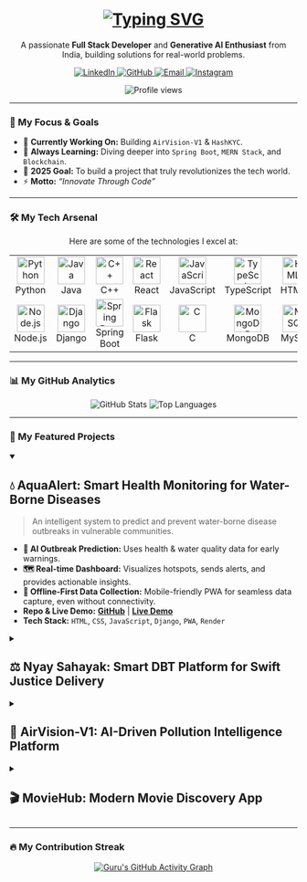<div align="center">
  <h1>
    <a href="https://git.io/typing-svg">
      <img src="https://readme-typing-svg.herokuapp.com?font=Fira+Code&size=35&duration=3000&pause=1000&color=00D9FF&center=true&vCenter=true&width=600&lines=I'm+Guruprasad+Kumar!;Full+Stack+Developer;Generative+AI+Enthusiast;Innovating+Through+Code!" alt="Typing SVG">
    </a>
  </h1>
  <p>
    A passionate <strong>Full Stack Developer</strong> and <strong>Generative AI Enthusiast</strong> from India, building solutions for real-world problems.
  </p>
  <p>
    <a href="https://www.linkedin.com/in/guruprasad-k-713994314" target="_blank">
      <img src="https://img.shields.io/badge/LinkedIn-0077B5?style=for-the-badge&logo=linkedin&logoColor=white" alt="LinkedIn"/>
    </a>
    <a href="https://github.com/Guru1316" target="_blank">
      <img src="https://img.shields.io/badge/GitHub-100000?style=for-the-badge&logo=github&logoColor=white" alt="GitHub"/>
    </a>
    <a href="mailto:guruprasadgdr1@gmail.com">
      <img src="https://img.shields.io/badge/Email-D14836?style=for-the-badge&logo=gmail&logoColor=white" alt="Email"/>
    </a>
    <a href="https://instagram.com/guru_1613_" target="_blank">
      <img src="https://img.shields.io/badge/Instagram-E4405F?style=for-the-badge&logo=instagram&logoColor=white" alt="Instagram"/>
    </a>
  </p>
  <p>
    <img src="https://komarev.com/ghpvc/?username=Guru1316&label=PROFILE+VIEWS&color=00D9FF&style=flat-square" alt="Profile views" />
  </p>
</div>

---

### 🎯 My Focus & Goals

- 🔭 **Currently Working On:** Building `AirVision-V1` & `HashKYC`.
- 🌱 **Always Learning:** Diving deeper into `Spring Boot`, `MERN Stack`, and `Blockchain`.
- 🎯 **2025 Goal:** To build a project that truly revolutionizes the tech world.
- ⚡ **Motto:** *“Innovate Through Code”*

---

### 🛠️ My Tech Arsenal

<p align="center">Here are some of the technologies I excel at:</p>

<table align="center">
  <tr>
    <td align="center" width="96">
      <img src="https://cdn.jsdelivr.net/gh/devicons/devicon/icons/python/python-original.svg" width="48" height="48" alt="Python" />
      <br>Python
    </td>
    <td align="center" width="96">
      <img src="https://cdn.jsdelivr.net/gh/devicons/devicon/icons/java/java-original.svg" width="48" height="48" alt="Java" />
      <br>Java
    </td>
    <td align="center" width="96">
      <img src="https://cdn.jsdelivr.net/gh/devicons/devicon/icons/cplusplus/cplusplus-original.svg" width="48" height="48" alt="C++" />
      <br>C++
    </td>
    <td align="center" width="96">
      <img src="https://cdn.jsdelivr.net/gh/devicons/devicon/icons/react/react-original.svg" width="48" height="48" alt="React" />
      <br>React
    </td>
    <td align="center" width="96">
      <img src="https://cdn.jsdelivr.net/gh/devicons/devicon/icons/javascript/javascript-original.svg" width="48" height="48" alt="JavaScript" />
      <br>JavaScript
    </td>
    <td align="center" width="96">
      <img src="https://cdn.jsdelivr.net/gh/devicons/devicon/icons/typescript/typescript-original.svg" width="48" height="48" alt="TypeScript" />
      <br>TypeScript
    </td>
    <td align="center" width="96">
      <img src="https://cdn.jsdelivr.net/gh/devicons/devicon/icons/html5/html5-original.svg" width="48" height="48" alt="HTML5" />
      <br>HTML5
    </td>
    <td align="center" width="96">
      <img src="https://cdn.jsdelivr.net/gh/devicons/devicon/icons/css3/css3-original.svg" width="48" height="48" alt="CSS3" />
      <br>CSS3
    </td>
  </tr>
  <tr>
    <td align="center" width="96">
      <img src="https://cdn.jsdelivr.net/gh/devicons/devicon/icons/nodejs/nodejs-original.svg" width="48" height="48" alt="Node.js" />
      <br>Node.js
    </td>
    <td align="center" width="96">
      <img src="https://cdn.jsdelivr.net/gh/devicons/devicon/icons/django/django-plain.svg" width="48" height="48" alt="Django" />
      <br>Django
    </td>
    <td align="center" width="96">
      <img src="https://cdn.jsdelivr.net/gh/devicons/devicon/icons/spring/spring-original.svg" width="48" height="48" alt="Spring Boot" />
      <br>Spring Boot
    </td>
    <td align="center" width="96">
      <img src="https://cdn.jsdelivr.net/gh/devicons/devicon/icons/flask/flask-original.svg" width="48" height="48" alt="Flask" />
      <br>Flask
    </td>
    <td align="center" width="96">
      <img src="https://cdn.jsdelivr.net/gh/devicons/devicon/icons/c/c-original.svg" width="48" height="48" alt="C" />
      <br>C
    </td>
    <td align="center" width="96">
      <img src="https://cdn.jsdelivr.net/gh/devicons/devicon/icons/mongodb/mongodb-original.svg" width="48" height="48" alt="MongoDB" />
      <br>MongoDB
    </td>
    <td align="center" width="96">
      <img src="https://cdn.jsdelivr.net/gh/devicons/devicon/icons/mysql/mysql-original.svg" width="48" height="48" alt="MySQL" />
      <br>MySQL
    </td>
    <td align="center" width="96">
      <img src="https://cdn.jsdelivr.net/gh/devicons/devicon/icons/vscode/vscode-original.svg" width="48" height="48" alt="VS Code" />
      <br>VS Code
    </td>
  </tr>
</table>

---

### 📊 My GitHub Analytics

<div align="center">
  <img src="https://github-readme-stats.vercel.app/api?username=Guru1316&show_icons=true&theme=tokyonight" alt="GitHub Stats" />
  <img src="https://github-readme-stats.vercel.app/api/top-langs/?username=Guru1316&layout=compact&langs_count=8&theme=tokyonight" alt="Top Languages"/>
</div>

---

### 🚀 My Featured Projects

<details open>
<summary><h2>💧 AquaAlert: Smart Health Monitoring for Water-Borne Diseases</h2></summary>
  
> An intelligent system to predict and prevent water-borne disease outbreaks in vulnerable communities.

- **🤖 AI Outbreak Prediction:** Uses health & water quality data for early warnings.
- **🗺️ Real-time Dashboard:** Visualizes hotspots, sends alerts, and provides actionable insights.
- **📱 Offline-First Data Collection:** Mobile-friendly PWA for seamless data capture, even without connectivity.
- **Repo & Live Demo:** **[GitHub](https://github.com/Guru1316/AquaAlert)** | **[Live Demo](https://aqua-alert-web.onrender.com/)**
- **Tech Stack:** `HTML`, `CSS`, `JavaScript`, `Django`, `PWA`, `Render`

</details>

<details>
<summary><h2>⚖️ Nyay Sahayak: Smart DBT Platform for Swift Justice Delivery</h2></summary>
  
> A platform designed to provide swift, transparent, and dignified financial assistance to victims.

- **🖥️ Smart Verification Dashboard:** Enables fast and transparent verification by officials.
- **📱 Secure Document Upload:** Simple, offline-first PWA for victims to submit documents safely.
- **💸 Real-Time Tracking:** Complete transparency with live tracking of Direct Benefit Transfers.
- **Repo & Live Demo:** **[GitHub](https://github.com/Guru1316/Nyay-Sahayak)** | **[Live Demo](https://nyay-sahayak.netlify.app/)**
- **Tech Stack:** `React`, `Node.js`, `Express`, `MongoDB`, `PWA`, `Netlify`

</details>

<details>
<summary><h2>🚀 AirVision-V1: AI-Driven Pollution Intelligence Platform</h2></summary>

> A platform leveraging AI to forecast air quality and provide actionable intelligence for citizens and policymakers.
  
- **🌬️ Air Quality Forecasting:** Predicts pollution levels to help individuals plan their activities.
- **🗺️ Smart Route Suggestions:** Recommends cleaner commute routes based on real-time data.
- **📊 Live Dashboard:** Interactive data visualization for public awareness and policy-making.
- **Repo & Live Demo:** **[GitHub](https://github.com/Guru1316/AirVision-v1-)** | **[Live Demo](https://airvision-v1.streamlit.app/)**
- **Tech Stack:** `Python`, `Streamlit`, `RandomForest`, `Scikit-learn`, `Plotly`

</details>

<details>
<summary><h2>🎬 MovieHub: Modern Movie Discovery App</h2></summary>

> A sleek, modern application for discovering popular, top-rated, and upcoming movies.

- **🎥 Browse & Discover:** Explore extensive movie catalogs with ease.
- **🔍 Advanced Search & Filter:** Find movies by title and filter by genre.
- **🔖 Bookmark Favorites:** Save movies to a personal watchlist.
- **Repo & Live Demo:** **[GitHub](https://github.com/Guru1316/MovieHub)** | **[Live Demo](https://guru1316.github.io/MovieHub)**
- **Tech Stack:** `React`, `Axios`, `TMDB API`, `CSS`, `Vite`

</details>

---

### 🔥 My Contribution Streak

<div align="center">
  <a href="https://github.com/Guru1316">
    <img src="https://github-readme-activity-graph.vercel.app/graph?username=Guru1316&theme=react-dark&hide_border=true" alt="Guru's GitHub Activity Graph"/>
  </a>
</div>
